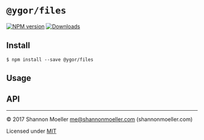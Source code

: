 # `@ygor/files`

[![NPM version][npm-img]][npm-url] [![Downloads][downloads-img]][npm-url]

## Install

```
$ npm install --save @ygor/files
```

## Usage

## API

----

© 2017 Shannon Moeller <me@shannonmoeller.com> (shannonmoeller.com)

Licensed under [MIT](http://shannonmoeller.com/mit.txt)

[downloads-img]: http://img.shields.io/npm/dm/@ygor/files.svg?style=flat-square
[npm-img]:       http://img.shields.io/npm/v/@ygor/files.svg?style=flat-square
[npm-url]:       https://npmjs.org/package/@ygor/files
